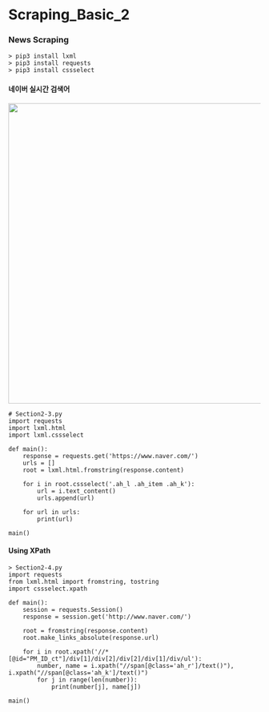 # Scraping_Basic_2

### News Scraping
```
> pip3 install lxml
> pip3 install requests
> pip3 install cssselect
```

#### 네이버 실시간 검색어

<img width="600" src="https://user-images.githubusercontent.com/44635266/61955377-d9f3e980-aff5-11e9-8b73-bdf3d2d2e6a6.png">

```
# Section2-3.py
import requests
import lxml.html
import lxml.cssselect

def main():
    response = requests.get('https://www.naver.com/')
    urls = []
    root = lxml.html.fromstring(response.content)

    for i in root.cssselect('.ah_l .ah_item .ah_k'):
        url = i.text_content()
        urls.append(url)

    for url in urls:
        print(url)

main()
```

#### Using XPath

```
> Section2-4.py
import requests
from lxml.html import fromstring, tostring
import cssselect.xpath

def main():
    session = requests.Session()
    response = session.get('http://www.naver.com/')

    root = fromstring(response.content)
    root.make_links_absolute(response.url)

    for i in root.xpath('//*[@id="PM_ID_ct"]/div[1]/div[2]/div[2]/div[1]/div/ul'):
        number, name = i.xpath("//span[@class='ah_r']/text()"), i.xpath("//span[@class='ah_k']/text()")
        for j in range(len(number)):
            print(number[j], name[j])

main()
```